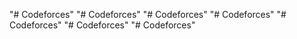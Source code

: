 "# Codeforces" 
"# Codeforces" 
"# Codeforces" 
"# Codeforces" 
"# Codeforces" 
"# Codeforces" 
"# Codeforces" 
